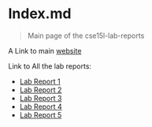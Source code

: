 # Index.md

> Main page of the cse15l-lab-reports

A Link to main [website](https://kqwqk.github.io/cse15l-lab-reports/)

Link to All the lab reports:

* [Lab Report 1](https://kqwqk.github.io/cse15l-lab-reports/lab-report-1-week-2.html)
* [Lab Report 2](https://kqwqk.github.io/cse15l-lab-reports/lab-report-2-week-4.html)
* [Lab Report 3](https://kqwqk.github.io/cse15l-lab-reports/lab-report-3-week-6.html)
* [Lab Report 4](https://kqwqk.github.io/cse15l-lab-reports/lab-report-4-week-8.html)
* [Lab Report 5](https://kqwqk.github.io/cse15l-lab-reports/lab-report-5-week-10.html)